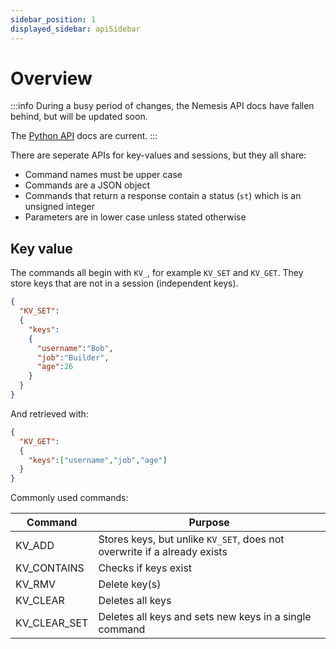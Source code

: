 ```yaml
---
sidebar_position: 1
displayed_sidebar: apiSidebar
---
```


# Overview

:::info
During a busy period of changes, the Nemesis API docs have fallen behind, but will be updated soon.

The [Python API](/category/python) docs are current.
:::


There are seperate APIs for key-values and sessions, but they all share:

- Command names must be upper case
- Commands are a JSON object
- Commands that return a response contain a status (`st`) which is an unsigned integer
- Parameters are in lower case unless stated otherwise


## Key value
The commands all begin with `KV_`, for example `KV_SET` and `KV_GET`. They store keys that are not in a session (independent keys).

```json title='Store keys: username, job and age'
{
  "KV_SET":
  {
    "keys":
    {
      "username":"Bob",
      "job":"Builder",
      "age":26
    }
  }
}
```

And retrieved with:

```json
{
  "KV_GET":
  {
    "keys":["username","job","age"]
  }
}
```

Commonly used commands:

|Command|Purpose|
|---|---|
|KV_ADD|Stores keys, but unlike `KV_SET`, does not overwrite if a already exists|
|KV_CONTAINS|Checks if keys exist|
|KV_RMV|Delete key(s)|
|KV_CLEAR|Deletes all keys|
|KV_CLEAR_SET|Deletes all keys and sets new keys in a single command|

<br/>
